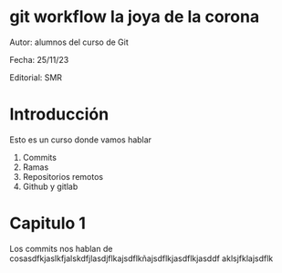# git workflow la joya de la corona

Autor: alumnos del curso de Git

Fecha: 25/11/23

Editorial: SMR

# Introducción

Esto es un curso donde vamos hablar 
1. Commits
2. Ramas
3. Repositorios remotos
4. Github y gitlab


# Capitulo 1

Los commits nos hablan de cosasdfkjaslkfjalskdfjlasdjflkajsdflkñajsdflkjasdflkjasddf
aklsjfklajsdflk

